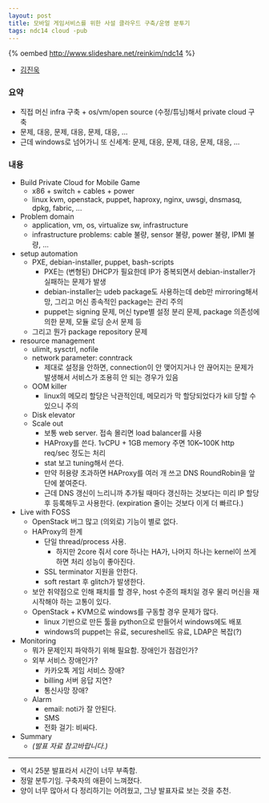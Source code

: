 ```yaml
---
layout: post
title: 모바일 게임서비스를 위한 사설 클라우드 구축/운영 분투기
tags: ndc14 cloud -pub
---
```


{% oembed http://www.slideshare.net/reinkim/ndc14 %}

* [김진욱](https://rein.kr/blog/)

### 요약 ###

* 직접 머신 infra 구축 + os/vm/open source (수정/튜닝)해서 private cloud 구축
* 문제, 대응, 문제, 대응, 문제, 대응, ...
* 근데 windows로 넘어가니 또 신세계: 문제, 대응, 문제, 대응, 문제, 대응, ...

### 내용 ###

* Build Private Cloud for Mobile Game
	* x86 + switch + cables + power
	* linux kvm, openstack, puppet, haproxy, nginx, uwsgi, dnsmasq, dpkg, fabric, ...
* Problem domain
	* application, vm, os, virtualize sw, infrastructure
	* infrastructure problems: cable 불량, sensor 불량, power 불량, IPMI 불량, ...
* setup automation
	* PXE, debian-installer, puppet, bash-scripts
		* PXE는 (변형된) DHCP가 필요한데 IP가 중복되면서 debian-installer가 실패하는 문제가 발생
		* debian-installer는 udeb package도 사용하는데 deb만 mirroring해서 망, 그리고 머신 종속적인 package는 관리 주의
		* puppet는 signing 문제, 머신 type별 설정 분리 문제, package 의존성에 의한 문제, 모듈 로딩 순서 문제 등
	* 그리고 뭔가 package repository 문제
* resource management
	* ulimit, sysctrl, nofile
	* network parameter: conntrack
		* 제대로 설정을 안하면, connection이 안 맺어지거나 안 끊어지는 문제가 발생해서 서비스가 조용히 안 되는 경우가 있음
	* OOM killer
		* linux의 메모리 할당은 낙관적인데, 메모리가 막 할당되었다가 kill 당할 수 있으니 주의
	* Disk elevator
	* Scale out
		* 보통 web server. 접속 몰리면 load balancer를 사용
		* HAProxy를 쓴다. 1vCPU + 1GB memory 주면 10K~100K http req/sec 정도는 처리
		* stat 보고 tuning해서 쓴다.
		* 만약 허용량 초과하면 HAProxy를 여러 개 쓰고 DNS RoundRobin을 앞단에 붙여준다.
		* 근데 DNS 갱신이 느리니까 추가될 때마다 갱신하는 것보다는 미리 IP 할당 후 등록해두고 사용한다. (expiration 줄이는 것보다 이게 더 빠르다.)
* Live with FOSS
	* OpenStack 버그 많고 (의외로) 기능이 별로 없다.
	* HAProxy의 한계
		* 단일 thread/process 사용.
			* 하지만 2core 줘서 core 하나는 HA가, 나머지 하나는 kernel이 쓰게하면 처리 성능이 좋아진다.
		* SSL terminator 지원을 안한다.
		* soft restart 후 glitch가 발생한다.
	* 보안 취약점으로 인해 패치를 할 경우, host 수준의 패치일 경우 물리 머신을 재시작해야 하는 고통이 있다.
	* OpenStack + KVM으로 windows를 구동할 경우 문제가 많다.
		* linux 기반으로 만든 툴을 python으로 만들어서 windows에도 배포
		* windows의 puppet는 유료, secureshell도 유료, LDAP은 복잡(?)
* Monitoring
	* 뭐가 문제인지 파악하기 위해 필요함. 장애인가 점검인가?
	* 외부 서비스 장애인가?
		* 카카오톡 게임 서비스 장애?
		* billing 서버 응답 지연?
		* 통신사망 장애?
	* Alarm
		* email: noti가 잘 안된다.
		* SMS
		* 전화 걸기: 비싸다.
* Summary
	* *(발표 자료 참고바랍니다.)*

----------

* 역시 25분 발표라서 시간이 너무 부족함.
* 정말 분투기임. 구축자의 애환이 느껴졌다.
* 양이 너무 많아서 다 정리하기는 어려웠고, 그냥 발표자료 보는 것을 추천.